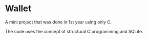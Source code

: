 # Wallet

A mini project that was done in 1st year using only C.

The code uses the concept of structural C programming and SQLite.
